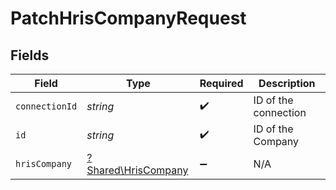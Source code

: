 # PatchHrisCompanyRequest


## Fields

| Field                                                     | Type                                                      | Required                                                  | Description                                               |
| --------------------------------------------------------- | --------------------------------------------------------- | --------------------------------------------------------- | --------------------------------------------------------- |
| `connectionId`                                            | *string*                                                  | :heavy_check_mark:                                        | ID of the connection                                      |
| `id`                                                      | *string*                                                  | :heavy_check_mark:                                        | ID of the Company                                         |
| `hrisCompany`                                             | [?Shared\HrisCompany](../../Models/Shared/HrisCompany.md) | :heavy_minus_sign:                                        | N/A                                                       |